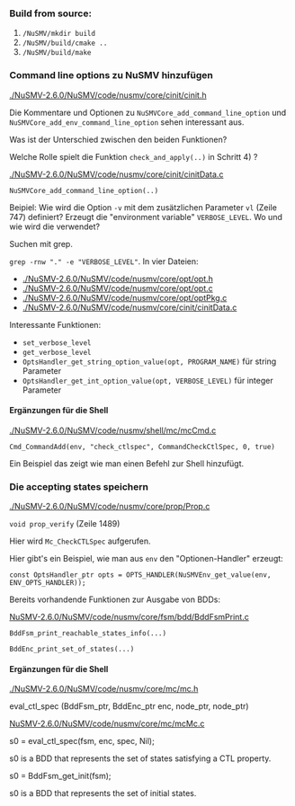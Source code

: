 
### Build from source:


1) `/NuSMV/mkdir build`
2) `/NuSMV/build/cmake ..`
3) `/NuSMV/build/make`

 
### Command line options zu NuSMV hinzufügen

[./NuSMV-2.6.0/NuSMV/code/nusmv/core/cinit/cinit.h](./NuSMV-2.6.0/NuSMV/code/nusmv/core/cinit/cinit.h)
  
Die Kommentare und Optionen zu `NuSMVCore_add_command_line_option` und `NuSMVCore_add_env_command_line_option` sehen interessant aus.
  
Was ist der Unterschied zwischen den beiden Funktionen?
  
Welche Rolle spielt die Funktion `check_and_apply(..)` in Schritt 4) ?
  
  
[./NuSMV-2.6.0/NuSMV/code/nusmv/core/cinit/cinitData.c](./NuSMV-2.6.0/NuSMV/code/nusmv/core/cinit/cinitData.c)
    
`NuSMVCore_add_command_line_option(..)`
  
  
Beipiel: Wie wird die Option `-v` mit dem zusätzlichen Parameter `vl` (Zeile 747) definiert?
Erzeugt die "environment variable" `VERBOSE_LEVEL`. Wo und wie wird die verwendet?

Suchen mit grep.

`grep -rnw "." -e "VERBOSE_LEVEL"`. In vier Dateien:

* [./NuSMV-2.6.0/NuSMV/code/nusmv/core/opt/opt.h](./NuSMV-2.6.0/NuSMV/code/nusmv/core/opt/opt.h)
* [./NuSMV-2.6.0/NuSMV/code/nusmv/core/opt/opt.c](./NuSMV-2.6.0/NuSMV/code/nusmv/core/opt/opt.c)
* [./NuSMV-2.6.0/NuSMV/code/nusmv/core/opt/optPkg.c](./NuSMV-2.6.0/NuSMV/code/nusmv/core/opt/optPkg.c)
* [./NuSMV-2.6.0/NuSMV/code/nusmv/core/cinit/cinitData.c](./NuSMV-2.6.0/NuSMV/code/nusmv/core/cinit/cinitData.c)


Interessante Funktionen:
* `set_verbose_level`
* `get_verbose_level`
* `OptsHandler_get_string_option_value(opt, PROGRAM_NAME)` für string Parameter
* `OptsHandler_get_int_option_value(opt, VERBOSE_LEVEL)` für integer Parameter

#### Ergänzungen für die Shell
[./NuSMV-2.6.0/NuSMV/code/nusmv/shell/mc/mcCmd.c](./NuSMV-2.6.0/NuSMV/code/nusmv/shell/mc/mcCmd.c)

`Cmd_CommandAdd(env, "check_ctlspec", CommandCheckCtlSpec, 0, true)`

Ein Beispiel das zeigt wie man einen Befehl zur Shell hinzufügt.


      
### Die accepting states speichern

[./NuSMV-2.6.0/NuSMV/code/nusmv/core/prop/Prop.c](./NuSMV-2.6.0/NuSMV/code/nusmv/core/prop/Prop.c)

`void prop_verify` (Zeile 1489)

Hier wird `Mc_CheckCTLSpec` aufgerufen.

Hier gibt's ein Beispiel, wie man aus `env` den "Optionen-Handler" erzeugt:

`const OptsHandler_ptr opts = OPTS_HANDLER(NuSMVEnv_get_value(env, ENV_OPTS_HANDLER));`



Bereits vorhandende Funktionen zur Ausgabe von BDDs:
 
[NuSMV-2.6.0/NuSMV/code/nusmv/core/fsm/bdd/BddFsmPrint.c](./NuSMV-2.6.0/NuSMV/code/nusmv/core/fsm/bdd/BddFsmPrint.c)

`BddFsm_print_reachable_states_info(...)`
                                        
`BddEnc_print_set_of_states(...)`





#### Ergänzungen für die Shell


[./NuSMV-2.6.0/NuSMV/code/nusmv/core/mc/mc.h](./NuSMV-2.6.0/NuSMV/code/nusmv/core/mc/mc.h)
      
eval_ctl_spec (BddFsm_ptr, BddEnc_ptr enc, node_ptr, node_ptr)

[NuSMV-2.6.0/NuSMV/code/nusmv/core/mc/mcMc.c](./NuSMV-2.6.0/NuSMV/code/nusmv/core/mc/mcMc.c)

s0 = eval_ctl_spec(fsm, enc, spec, Nil);
  
s0 is a BDD that represents the set of states satisfying a CTL property.


s0 = BddFsm_get_init(fsm);

s0 is a BDD that represents the set of initial states.











